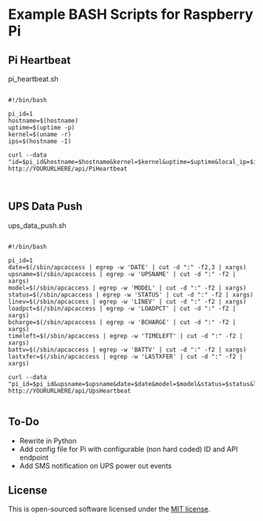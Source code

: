 # Example BASH Scripts for Raspberry Pi

## Pi Heartbeat

pi_heartbeat.sh

<pre><code>
#!/bin/bash

pi_id=1
hostname=$(hostname)
uptime=$(uptime -p)
kernel=$(uname -r)
ips=$(hostname -I)

curl --data "id=$pi_id&hostname=$hostname&kernel=$kernel&uptime=$uptime&local_ip=$ips" http://YOURURLHERE/api/PiHeartbeat


</code></pre>

## UPS Data Push

ups_data_push.sh

<pre><code>
#!/bin/bash

pi_id=1
date=$(/sbin/apcaccess | egrep -w 'DATE' | cut -d ":" -f2,3 | xargs)
upsname=$(/sbin/apcaccess | egrep -w 'UPSNAME' | cut -d ":" -f2 | xargs)
model=$(/sbin/apcaccess | egrep -w 'MODEL' | cut -d ":" -f2 | xargs)
status=$(/sbin/apcaccess | egrep -w 'STATUS' | cut -d ":" -f2 | xargs)
linev=$(/sbin/apcaccess | egrep -w 'LINEV' | cut -d ":" -f2 | xargs)
loadpct=$(/sbin/apcaccess | egrep -w 'LOADPCT' | cut -d ":" -f2 | xargs)
bcharge=$(/sbin/apcaccess | egrep -w 'BCHARGE' | cut -d ":" -f2 | xargs)
timeleft=$(/sbin/apcaccess | egrep -w 'TIMELEFT' | cut -d ":" -f2 | xargs)
battv=$(/sbin/apcaccess | egrep -w 'BATTV' | cut -d ":" -f2 | xargs)
lastxfer=$(/sbin/apcaccess | egrep -w 'LASTXFER' | cut -d ":" -f2 | xargs)

curl --data "pi_id=$pi_id&upsname=$upsname&date=$date&model=$model&status=$status&linev=$linev&loadpct=$loadpct&bcharge=$bcharge&timeleft=$timeleft&battv=$battv&lastxfer=$lastxfer" http://YOURURLHERE/api/UpsHeartbeat

</code></pre>

## To-Do

- Rewrite in Python
- Add config file for Pi with configurable (non hard coded) ID and API endpoint
- Add SMS notification on UPS power out events

## License

This is open-sourced software licensed under the [MIT license](http://opensource.org/licenses/MIT).